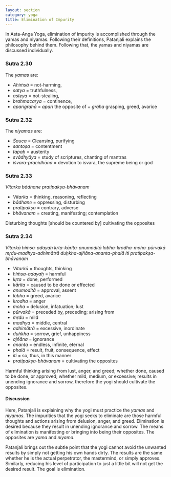 ```yaml
---
layout: section
category: yoga
title: Elimination of Impurity
---
```

In Asta-Anga Yoga, elimination of impurity is accomplished through the yamas and niyamas. Following their definitions, Patanjali explains the philosophy behind them. Following that, the yamas and niyamas are discussed individually.

### Sutra 2.30
The *yamas* are:  
- *Ahiṁsā* = not-harming,
- *satya* = truthfulness,
- *asteya* = not-stealing,
- *brahmacarya* = continence,
- *aparigrahā* = *apari* the opposite of + *graha* grasping, greed, avarice

### Sutra 2.32 
The *niyamas* are:
- *Śauca* = Cleansing, purifying
- *santoṣa* = contentment
- *tapaḥ* = austerity
- *svādhyāya* = study of scriptures, chanting of mantras
- *iśvara-praṇidhāna* = devotion to isvara, the supreme being or god

### Sutra 2.33
*Vitarka bādhane pratipakṣa-bhāvanam*  
- *Vitarka* = thinking, reasoning, reflecting
- *bādhane* = oppressing, disturbing
- *pratipakṣa* = contrary, adverse
- *bhāvanam* = creating, manifesting; contemplation

Disturbing thoughts [should be countered by] cultivating the opposites

### Sutra 2.34
*Vitarkā hiṁsa-adayaḥ kṛta-kārita-anumoditā lobha-krodha-moha-pūrvakā mṛdu-madhya-adhimātrā duḥkha-ajñāna-ananta-phalā iti pratipakṣa-bhāvanam*  
- *Vitarkā* = thoughts, thinking
- *hiṁsa-adayaḥ* = harmful
- *kṛta* = done, performed
- *kārita* = caused to be done or effected
- *anumoditā* = approval, assent
- *lobha* = greed, avarice
- *krodha* = anger
- *moha* = delusion, infatuation; lust
- *pūrvakā* = preceded by, preceding; arising from
- *mṛdu* = mild
- *madhya* = middle, central
- *adhimātrā* = excessive, inordinate
- *duḥkha* = sorrow, grief, unhappiness
- *ajñāna* = ignorance
- *ananta* = endless, infinite, eternal
- *phalā* = result, fruit, consequence, effect
- *iti* = so, thus, in this manner
- *pratipakṣa-bhāvanam* = cultivating the opposites

Harmful thinking arising from lust, anger, and greed; whether done, caused to be done, or approved; whether mild, medium, or excessive; results in unending ignorance and sorrow, therefore the yogi should cultivate the opposites.

#### Discussion
Here, Patanjali is explaining why the yogi must practice the *yamas* and *niyamas*. The impurities that the yogi seeks to eliminate are those harmful thoughts and actions arising from delusion, anger, and greed. Elimination is desired because they result in unending ignorance and sorrow. The means of elimination is manifesting or bringing into being their opposites. The opposites are *yama* and *niyama*.

Patanjali brings out the subtle point that the yogi cannot avoid the unwanted results by simply not getting his own hands dirty. The results are the same whether he is the actual perpetrator, the mastermind, or simply approves. Similarly, reducing his level of participation to just a little bit will not get the desired result. The goal is elimination. 
